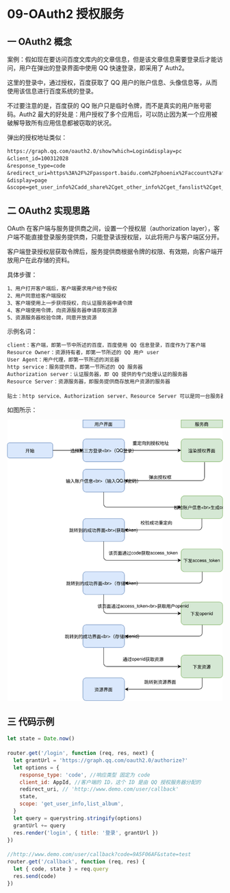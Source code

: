 # 09-OAuth2 授权服务

## 一 OAuth2 概念

案例：假如现在要访问百度文库内的文章信息，但是该文章信息需要登录后才能访问，用户在弹出的登录界面中使用 QQ 快速登录，即采用了 Auth2。

这里的登录中，通过授权，百度获取了 QQ 用户的账户信息、头像信息等，从而使用该信息进行百度系统的登录。

不过要注意的是，百度获的 QQ 账户只是临时令牌，而不是真实的用户账号密码。Auth2 最大的好处是：用户授权了多个应用后，可以防止因为某一个应用被破解导致所有应用信息都被窃取的状况。

弹出的授权地址类似：

```txt
https://graph.qq.com/oauth2.0/show?which=Login&display=pc
&client_id=100312028
&response_type=code
&redirect_uri=https%3A%2F%2Fpassport.baidu.com%2Fphoenix%2Faccount%2Fafterauth%3Fmkey%3D62bfd19b1fafe
&display=page
&scope=get_user_info%2Cadd_share%2Cget_other_info%2Cget_fanslist%2Cget_idollist%2Cadd_idol%2Cget_simple_userinfo
```

## 二 OAuth2 实现思路

OAuth 在客户端与服务提供商之间，设置一个授权层（authorization layer），客户端不能直接登录服务提供商，只能登录该授权层，以此将用户与客户端区分开。

客户端登录授权层获取令牌后，服务提供商根据令牌的权限、有效期，向客户端开放用户在此存储的资料。

具体步骤：

```txt
1、用户打开客户端后，客户端要求用户给予授权
2、用户同意给客户端授权
3、客户端使用上一步获得授权，向认证服务器申请令牌
4、客户端使用令牌，向资源服务器申请获取资源
5、资源服务器校验令牌，同意开放资源
```

示例名词：

```txt
client：客户端，即第一节中所述的百度，百度使用 QQ 信息登录，百度作为了客户端
Resource Owner：资源持有者，即第一节所述的 QQ 用户 user
User Agent：用户代理，即第一节所述的浏览器
http service：服务提供商，即第一节所述的 QQ 服务器
Authorization server：认证服务器，即 QQ 提供的专门处理认证的服务器
Resource Server：资源服务器，即服务提供商存放用户资源的服务器

贴士：http service、Authorization server、Resource Server 可以是同一台服务器。
```

如图所示：

![OAuth2](../images/node/OAuth2-1.svg)

## 三 代码示例

```js
let state = Date.now()

router.get('/login', function (req, res, next) {
  let grantUrl = 'https://graph.qq.com/oauth2.0/authorize?'
  let options = {
    response_type: 'code', //响应类型 固定为 code
    client_id: AppId, //客户端的 ID，这个 ID 是由 QQ 授权服务器分配的
    redirect_uri, // 'http://www.demo.com/user/callback'
    state,
    scope: 'get_user_info,list_album',
  }
  let query = querystring.stringify(options)
  grantUrl += query
  res.render('login', { title: '登录', grantUrl })
})

//http://www.demo.com/user/callback?code=9A5F06AF&state=test
router.get('/callback', function (req, res) {
  let { code, state } = req.query
  res.send(code)
})
```
